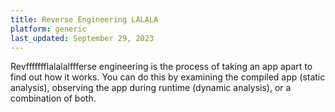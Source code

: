 ```yaml
---
title: Reverse Engineering LALALA
platform: generic
last_updated: September 29, 2023
---
```


Revffffffflalalalffferse engineering is the process of taking an app apart to find out how it works. You can do this by examining the compiled app (static analysis), observing the app during runtime (dynamic analysis), or a combination of both.
